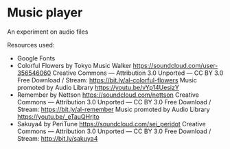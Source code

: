# Music player
An experiment on audio files

Resources used:
- Google Fonts
- Colorful Flowers by Tokyo Music Walker https://soundcloud.com/user-356546060
  Creative Commons — Attribution 3.0 Unported — CC BY 3.0
  Free Download / Stream: https://bit.ly/al-colorful-flowers
  Music promoted by Audio Library https://youtu.be/vYp14UesizY 
- Remember by Nettson https://soundcloud.com/nettson
  Creative Commons — Attribution 3.0 Unported — CC BY 3.0
  Free Download / Stream: https://bit.ly/al-remember
  Music promoted by Audio Library https://youtu.be/_eTauQHrjto   
- Sakuya4 by PeriTune https://soundcloud.com/sei_peridot
  Creative Commons — Attribution 3.0 Unported — CC BY 3.0
  Free Download / Stream: http://bit.ly/sakuya4
